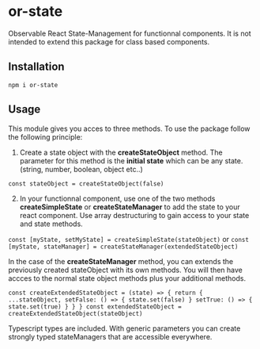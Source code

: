 # or-state
 Observable React State-Management for functionnal components. It is not intended to extend this package for class based components.
 
 ## Installation
 
 `npm i or-state`
 
  
 ## Usage
 This module gives you acces to three methods. To use the package follow the following principle: 
 
 1. Create a state object with the **createStateObject** method. The parameter for this method is the **initial state** which can be any state.(string, number, boolean, object etc..)
 
 `const stateObject = createStateObject(false)`
 
 2. In your functionnal component, use one of the two methods **createSimpleState** or **createStateManager** to add the state to your react component. Use array destructuring to gain access to your state and state methods. 
 
 `const [myState, setMyState] = createSimpleState(stateObject)`
 or
 `const [myState, stateManager] = createStateManager(extendedStateObject)`
 
 In the case of the **createStateManager** method, you can extends the previously created stateObject with its own methods. You will then have accces to the normal state object methods plus your additional methods.
 
 `const createExtendedStateObject = (state) => {
    return {
        ...stateObject,
        setFalse: () => { state.set(false) }
        setTrue: () => { state.set(true) }
    }
}
const extendedStateObject = createExtendedStateObject(stateObject)`

Typescript types are included. With generic parameters you can create strongly typed stateManagers that are accessible everywhere.







 
 
